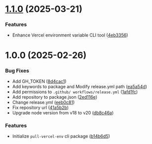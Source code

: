# [1.1.0](https://github.com/skarl86/pull-vercel-env/compare/v1.0.0...v1.1.0) (2025-03-21)


### Features

* Enhance Vercel environment variable CLI tool ([4eb3356](https://github.com/skarl86/pull-vercel-env/commit/4eb3356393551bfb1a492ec61b88e9c4e0bb6e51))

# 1.0.0 (2025-02-26)


### Bug Fixes

* Add GH_TOKEN ([8d4cac1](https://github.com/skarl86/pull-vercel-env/commit/8d4cac19a68d69ab18d89537a86dd86b3da07332))
* Add keywords to package and Modify release.yml path ([ea5a54d](https://github.com/skarl86/pull-vercel-env/commit/ea5a54d3b9aca6fd5c314288858ff44af9a07c27))
* Add permissions to `.github/ workflows/release.yml` ([1afd1fc](https://github.com/skarl86/pull-vercel-env/commit/1afd1fc1319270e1d3b7fd3b1c541e0db24a8dbe))
* Add repository to package.json ([2ed116e](https://github.com/skarl86/pull-vercel-env/commit/2ed116e1b680856c709ee4f585a17c327ec620d1))
* Change release.yml ([eeb0c81](https://github.com/skarl86/pull-vercel-env/commit/eeb0c812f1e80579bbe1663d1129c142d91fd4dd))
* Fix repository url ([41a5b2b](https://github.com/skarl86/pull-vercel-env/commit/41a5b2bda43a1121b624c061a057f1443911c87b))
* Upgrade node version from v18 to v20 ([db8c46a](https://github.com/skarl86/pull-vercel-env/commit/db8c46ae2fb7044f34fc7fc24f28b64cf7e501bf))


### Features

* Initialize `pull-vercel-env` cli package ([b14b6d5](https://github.com/skarl86/pull-vercel-env/commit/b14b6d58273f714c481a7471c2df46092d7e16b1))
